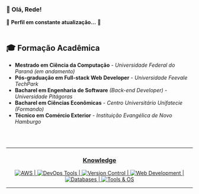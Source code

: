 ### 👋 Olá, Rede!  
🚧 **Perfil em constante atualização...** 🚧  
<br>  

## 🎓 Formação Acadêmica  
- **Mestrado em Ciência da Computação** - *Universidade Federal do Paraná (em andamento)*  
- **Pós-graduação em Full-stack Web Developer** - *Universidade Feevale TechPark*  
- **Bacharel em Engenharia de Software** *(Back-end Developer)* - *Universidade Pitágoras*  
- **Bacharel em Ciências Econômicas** - *Centro Universitário Unifatecie (Formando)*  
- **Técnico em Comércio Exterior** - *Instituição Evangélica de Novo Hamburgo*  
<br>  
<br><hr>
<div align="center">
  <h3><u>Knowledge</u></h3>

<p align="center">
  <a href="https://skillicons.dev">
    <img src="https://skillicons.dev/icons?i=aws" alt="AWS" />
    <span> | </span>
    <img src="https://skillicons.dev/icons?i=docker,kubernetes,terraform" alt="DevOps Tools" />
    <span> | </span>
    <img src="https://skillicons.dev/icons?i=git,gitlab" alt="Version Control" />
    <span> | </span>
    <img src="https://skillicons.dev/icons?i=html,css,js,ts,react,nodejs,materialui" alt="Web Development" />
    <span> | </span>
    <img src="https://skillicons.dev/icons?i=mysql,postgres,mongodb,prisma" alt="Databases" />
    <span> | </span>
    <img src="https://skillicons.dev/icons?i=ubuntu,ai,ps" alt="Tools & OS" />
  </a>
</p>

---
